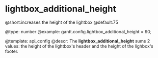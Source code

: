 lightbox_additional_height
=============

@short:increases the height of the lightbox 
@default:75	

@type: number
@example:
gantt.config.lightbox_additional_height = 90;

@template:	api_config
@descr:
The **lightbox_additional_height** sums 2 values: the height of the lightbox's header and the height of the lighbox's footer.

